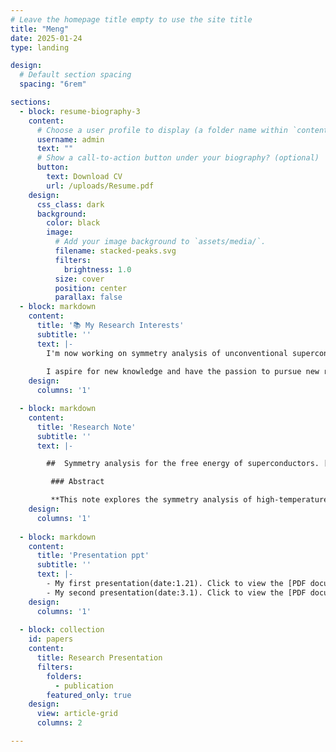 ```yaml
---
# Leave the homepage title empty to use the site title
title: "Meng"
date: 2025-01-24
type: landing

design:
  # Default section spacing
  spacing: "6rem"

sections:
  - block: resume-biography-3
    content:
      # Choose a user profile to display (a folder name within `content/authors/`)
      username: admin
      text: ""
      # Show a call-to-action button under your biography? (optional)
      button:
        text: Download CV
        url: /uploads/Resume.pdf
    design:
      css_class: dark
      background:
        color: black
        image:
          # Add your image background to `assets/media/`.
          filename: stacked-peaks.svg
          filters:
            brightness: 1.0
          size: cover
          position: center
          parallax: false
  - block: markdown
    content:
      title: '📚 My Research Interests'
      subtitle: ''
      text: |-
        I'm now working on symmetry analysis of unconventional superconductor aiming to conceive the G-L free energy with the coupling of triplet superconductors and dipole interaction.  In this project, I use group theory to analyse the symmetry of system and study the microscopic mechanism using Green's function method. Besides, I write python code to help me calculate the C-G coefficients for decomposition of reducible representation of the symmetry group.
        
        I aspire for new knowledge and have the passion to pursue new researches. I have the ability to think and learn independently and enjoy discussing academic problems with fellows.
    design:
      columns: '1'

  - block: markdown
    content:
      title: 'Research Note'
      subtitle: ''
      text: |-

        ##  Symmetry analysis for the free energy of superconductors. [click to see the note](/notes/note1.pdf)

         ### Abstract

         **This note explores the symmetry analysis of high-temperature superconductors using group theory, focusing on the Ginzburg-Landau free energy functional. We derive the order parameter transformations under the symmetry group \(G = G_0 \times U(1) \times T\) and analyze the decomposition of tensor products of irreducible representations, such as \(E_g \otimes E_g\) and \(E_1 \otimes E_2\), to identify invariant terms in the free energy. Both orthogonal and projection operator methods are employed to construct basis functions for irreducible representations, with explicit computational implementations provided. The note also discusses the generalization to triplet states in weak spin-orbit coupling for orthorhombic and tetragonal symmetries. Key questions regarding matrix representations, spin-orbit coupling effects, and gap functions are highlighted for further investigation. This work provides a systematic framework for understanding the symmetry constraints on the free energy functional in superconducting systems.**
    design:
      columns: '1'
  
  - block: markdown
    content:
      title: 'Presentation ppt'
      subtitle: ''
      text: |-
        - My first presentation(date:1.21). Click to view the [PDF document](/files/presentation.pdf).
        - My second presentation(date:3.1). Click to view the [PDF document](/files/presentation2.pdf).
    design:
      columns: '1'
  
  - block: collection
    id: papers
    content:
      title: Research Presentation
      filters:
        folders:
          - publication
        featured_only: true
    design:
      view: article-grid
      columns: 2

---
```

